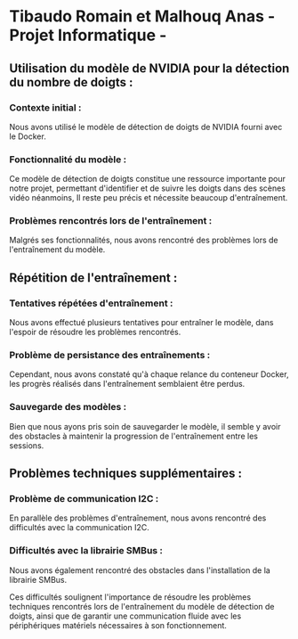 # Tibaudo Romain et Malhouq Anas - Projet Informatique - 

## Utilisation du modèle de NVIDIA pour la détection du nombre de doigts :

### Contexte initial : 

Nous avons utilisé le modèle de détection de doigts de NVIDIA fourni avec le Docker.

### Fonctionnalité du modèle : 

Ce modèle de détection de doigts constitue une ressource importante pour notre projet, permettant d'identifier et de suivre les doigts dans des scènes vidéo néanmoins, Il reste peu précis et nécessite beaucoup d'entraînement.

### Problèmes rencontrés lors de l'entraînement :

Malgrés ses fonctionnalités, nous avons rencontré des problèmes lors de l'entraînement du modèle.


## Répétition de l'entraînement :

### Tentatives répétées d'entraînement : 

Nous avons effectué plusieurs tentatives pour entraîner le modèle, dans l'espoir de résoudre les problèmes rencontrés.

### Problème de persistance des entraînements : 

Cependant, nous avons constaté qu'à chaque relance du conteneur Docker, les progrès réalisés dans l'entraînement semblaient être perdus.

### Sauvegarde des modèles : 

Bien que nous ayons pris soin de sauvegarder le modèle, il semble y avoir des obstacles à maintenir la progression de l'entraînement entre les sessions.


## Problèmes techniques supplémentaires :

### Problème de communication I2C : 

En parallèle des problèmes d'entraînement, nous avons rencontré des difficultés avec la communication I2C.

### Difficultés avec la librairie SMBus : 

Nous avons également rencontré des obstacles dans l'installation de la librairie SMBus.

Ces difficultés soulignent l'importance de résoudre les problèmes techniques rencontrés lors de l'entraînement du modèle de détection de doigts, ainsi que de garantir une communication fluide avec les périphériques matériels nécessaires à son fonctionnement.

